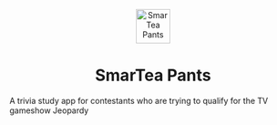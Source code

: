 <p align="center">
  <a href="https://smartea-pants.netlify.com/">
    <img alt="SmarTea Pants" src="https://www.gatsbyjs.org/monogram.svg" width="60" />
  </a>
</p>
<h1 align="center">
  SmarTea Pants
</h1>

A trivia study app for contestants who are trying to qualify for the TV gameshow Jeopardy

